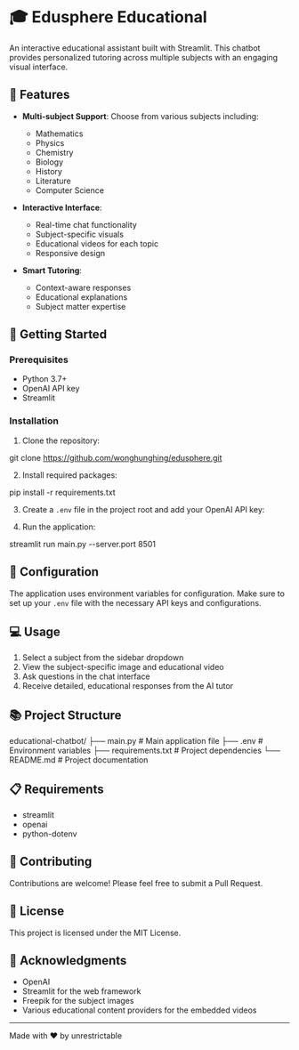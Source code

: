 # 🎓 Edusphere Educational

An interactive educational assistant built with Streamlit. This chatbot provides personalized tutoring across multiple subjects with an engaging visual interface.

## 🌟 Features

- **Multi-subject Support**: Choose from various subjects including:
  - Mathematics
  - Physics
  - Chemistry
  - Biology
  - History
  - Literature
  - Computer Science

- **Interactive Interface**:
  - Real-time chat functionality
  - Subject-specific visuals
  - Educational videos for each topic
  - Responsive design

- **Smart Tutoring**:
  - Context-aware responses
  - Educational explanations
  - Subject matter expertise

## 🚀 Getting Started

### Prerequisites

- Python 3.7+
- OpenAI API key
- Streamlit

### Installation

1. Clone the repository:

git clone https://github.com/wonghunghing/edusphere.git

2. Install required packages:


pip install -r requirements.txt


3. Create a `.env` file in the project root and add your OpenAI API key:


4. Run the application:

streamlit run main.py --server.port 8501

## 🔧 Configuration

The application uses environment variables for configuration. Make sure to set up your `.env` file with the necessary API keys and configurations.

## 💻 Usage

1. Select a subject from the sidebar dropdown
2. View the subject-specific image and educational video
3. Ask questions in the chat interface
4. Receive detailed, educational responses from the AI tutor

## 📚 Project Structure

educational-chatbot/
├── main.py # Main application file
├── .env # Environment variables
├── requirements.txt # Project dependencies
└── README.md # Project documentation



## 📋 Requirements

- streamlit
- openai
- python-dotenv

## 🤝 Contributing

Contributions are welcome! Please feel free to submit a Pull Request.

## 📄 License

This project is licensed under the MIT License.

## 🙏 Acknowledgments

- OpenAI
- Streamlit for the web framework
- Freepik for the subject images
- Various educational content providers for the embedded videos

---

Made with ❤️ by unrestrictable
